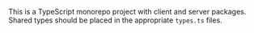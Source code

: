 <!-- Use this file to provide workspace-specific custom instructions to Copilot. For more details, visit https://code.visualstudio.com/docs/copilot/copilot-customization#_use-a-githubcopilotinstructionsmd-file -->

This is a TypeScript monorepo project with client and server packages. Shared types should be placed in the appropriate `types.ts` files.
